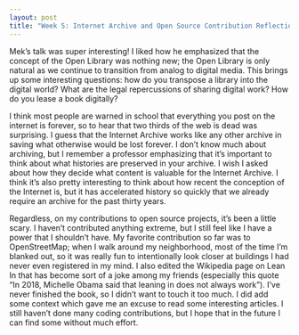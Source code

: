 ```yaml
---
layout: post
title: "Week 5: Internet Archive and Open Source Contribution Reflections"
---
```

Mek’s talk was super interesting! I liked how he emphasized that the concept of the Open Library was nothing new; the Open Library is only natural as we continue to transition from analog to digital media. This brings up some interesting questions: how do you transpose a library into the digital world? What are the legal repercussions of sharing digital work? How do you lease a book digitally?

<!--more-->

I think most people are warned in school that everything you post on the internet is forever, so to hear that two thirds of the web is dead was surprising. I guess that the Internet Archive works like any other archive in saving what otherwise would be lost forever. I don’t know much about archiving, but I remember a professor emphasizing that it’s important to think about what histories are preserved in your archive. I wish I asked about how they decide what content is valuable for the Internet Archive. I think it’s also pretty interesting to think about how recent the conception of the Internet is, but it has accelerated history so quickly that we already require an archive for the past thirty years.

Regardless, on my contributions to open source projects, it’s been a little scary. I haven’t contributed anything extreme, but I still feel like I have a power that I shouldn’t have. My favorite contribution so far was to OpenStreetMap; when I walk around my neighborhood, most of the time I’m blanked out, so it was really fun to intentionally look closer at buildings I had never even registered in my mind. I also edited the Wikipedia page on Lean In that has become sort of a joke among my friends (especially this quote “In 2018, Michelle Obama said that leaning in does not always work”). I’ve never finished the book, so I didn’t want to touch it too much. I did add some context which gave me an excuse to read some interesting articles. I still haven’t done many coding contributions, but I hope that in the future I can find some without much effort.